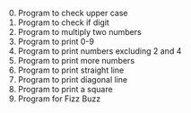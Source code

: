 0. Program to check upper case
1. Program to check if digit 
2. Program to multiply two numbers
3. Program to print 0-9
4. Program to print numbers excluding 2 and 4
5. Program to print more numbers
6. Program to print straight line
7. Program to print diagonal line
8. Program to print a square
9. Program for Fizz Buzz
